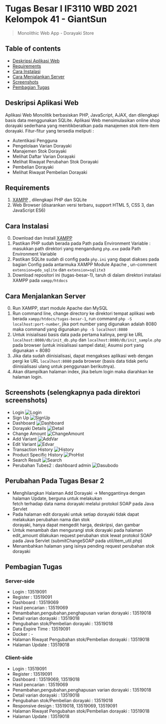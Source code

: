 # Tugas Besar I IF3110 WBD 2021 Kelompok 41 - GiantSun
> Monolithic Web App - Dorayaki Store

## Table of contents
  - [Deskripsi Aplikasi Web](#deskripsi-aplikasi-web)
  - [Requirements](#requirements)
  - [Cara Instalasi](#cara-instalasi)
  - [Cara Menjalankan Server](#cara-menjalankan-server)
  - [Screenshots](#screenshots)
  - [Pembagian Tugas](#pembagian-tugas)

## Deskripsi Aplikasi Web
Aplikasi Web Monolitik berbasiskan PHP, JavaScript, AJAX, dan dilengkapi basis data menggunakan SQLite. Aplikasi Web mensimulasikan online shop dorayaki sederhana yang menitikberatkan pada manajemen stok item-item dorayaki.
Fitur-fitur yang tersedia meliputi :
- Autentikasi Pengguna
- Pengelolaan Varian Dorayaki
- Manajemen Stok Dorayaki
- Melihat Daftar Varian Dorayaki
- Melihat Riwayat Perubahan Stok Dorayaki
- Pembelian Dorayaki
- Melihat Riwayat Pembelian Dorayaki

## Requirements
1. [XAMPP](https://www.apachefriends.org/download.html) , dilengkapi PHP dan SQLite
2. Web Browser (disarankan versi terbaru, support HTML 5, CSS 3, dan JavaScript ES6)

## Cara Instalasi
0. Download dan Install [XAMPP](https://www.apachefriends.org/download.html)
1. Pastikan PHP sudah berada pada Path pada Environment Variable : masukkan path direktori yang mengandung `php.exe` pada Path Environment Variable
2. Pastikan SQLite sudah di config pada `php.ini` yang dapat diakses pada bagian Config pada antarmuka XAMPP Module Apache , un-comment `extension=pdo_sqlite` dan `extension=sqlite3`
3. Download repositori ini (tugas-besar-1), taruh di dalam direktori instalasi XAMPP pada `xampp/htdocs`

## Cara Menjalankan Server
0. Run XAMPP, start module Apache dan MySQL
1. Run command line, change directory ke direktori tempat aplikasi web berada `xampp/htdocs/tugas-besar-1`, run command `php -S localhost:port-number`, jika port number yang digunakan adalah 8080 maka command yang digunakan `php -S localhost:8080`
2.  Untuk inisialisasi basis data pada pertama kalinya, pergi ke URL `localhost:8080/db/init_db.php` dan `localhost:8080/db/init_sample.php` pada browser (untuk inisialisasi sampel data); Asumsi port yang digunakan = 8080
3.  Jika data sudah diinisialisasi, dapat mengakses aplikasi web dengan pergi ke URL `localhost:8080` pada browser (basis data tidak perlu diinisialisasi ulang untuk penggunaan berikutnya).
4.  Akan ditampilkan halaman index, jika belum login maka diarahkan ke halaman login.
  
## Screenshots (selengkapnya pada direktori screenshots)
- Login ![Login](./screenshots/login-prompt.png)
- Sign Up ![SignUp](./screenshots/signup-prompt.png)
- Dashboard ![Dashboard](./screenshots/dashboard-admin.png)
- Dorayaki Details ![Detail](./screenshots/detail-admin.png)
- Change Amount ![ChangeAmount](./screenshots/change-amount.png)
- Add Variant ![AddVar](./screenshots/add-variant.png)
- Edit Variant ![Edvar](./screenshots/edit-variant.png)
- Transaction History ![History](./screenshots/history-admin.png)
- Product Specific History ![ProHist](./screenshots/prospec-hist.png)
- Search Result ![Search](./screenshots/search-result.png)
- Perubahan Tubes2 : dashboard admin ![Dasubodo](./screenshots/dasubodo.png)


## Perubahan Pada Tugas Besar 2
- Menghilangkan Halaman Add Dorayaki -> Menggantinya dengan halaman Update, berguna untuk melakukan     
  fetch terhadap data nama dorayaki melalui protokol SOAP pada Java Servlet
- Pada halaman edit dorayaki untuk setiap dorayaki tidak dapat melakukan perubahan nama dan stok  
  dorayaki, hanya dapat mengedit harga, deskripsi, dan gambar
- Untuk menambah dan mengurangi stok dorayaki pada halaman edit_amount dilakukan request perubahan stok 
  lewat protokol SOAP pada Java Servlet (submitChangeSOAP pada util/item_util.php) 
- Menambahkan halaman yang isinya pending request perubahan stok dorayaki

## Pembagian Tugas
### Server-side
- Login : 13519091
- Register : 13519091
- Dashboard : 13519069
- Hasil pencarian : 13519069
- Penambahan,pengubahan,penghapusan varian dorayaki : 13519018
- Detail varian dorayaki : 13519018
- Pengubahan stok/Pembelian dorayaki : 13519018
- Data Expire Time : 13519091
- Docker : -
- Halaman Riwayat Pengubahan stok/Pembelian dorayaki : 13519018
- Halaman Update : 13519018 


### Client-side
- Login : 13519091
- Register : 13519091
- Dashboard : 13519069, 13519018
- Hasil pencarian : 13519069
- Penambahan,pengubahan,penghapusan varian dorayaki : 13519018
- Detail varian dorayaki : 13519018
- Pengubahan stok/Pembelian dorayaki : 13519018
- Responsive design : 13519018, 13519069, 13519091
- Halaman Riwayat Pengubahan stok/Pembelian dorayaki : 13519018
- Halaman Update : 13519018 
